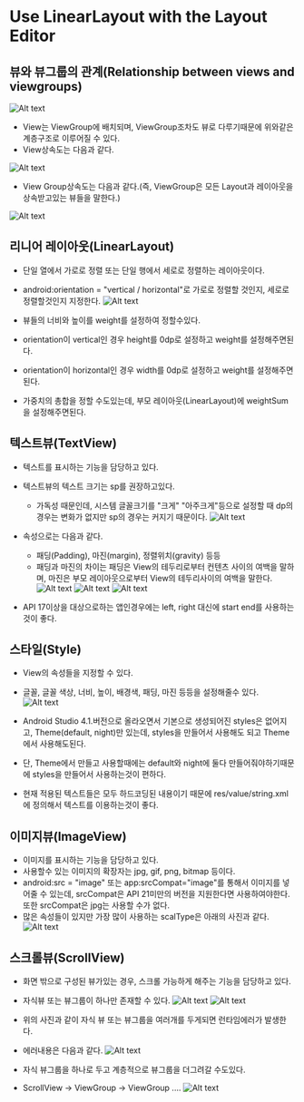 # Use LinearLayout with the Layout Editor

## 뷰와 뷰그룹의 관계(Relationship between views and viewgroups)

![Alt text](1.UseLinearLayoutwiththeLayoutEditor/Relationshipbetweenviewsandviewgroups.PNG)

- View는 ViewGroup에 배치되며, ViewGroup조차도 뷰로 다루기때문에 위와같은 계층구조로 이루어질 수 있다.
- View상속도는 다음과 같다.

![Alt text](1.UseLinearLayoutwiththeLayoutEditor/ViewClassInheritanceDiagram.PNG)

- View Group상속도는 다음과 같다.(즉, ViewGroup은 모든 Layout과 레이아웃을 상속받고있는 뷰들을 말한다.)

![Alt text](1.UseLinearLayoutwiththeLayoutEditor/ViewGroupClassInheritanceDiagram.PNG)

## 리니어 레이아웃(LinearLayout)

- 단일 열에서 가로로 정렬 또는 단일 행에서 세로로 정렬하는 레이아웃이다.
- android:orientation = "vertical / horizontal"로 가로로 정렬할 것인지, 세로로 정렬할것인지 지정한다.
![Alt text](1.UseLinearLayoutwiththeLayoutEditor/LinearLayout.PNG)

- 뷰들의 너비와 높이를 weight를 설정하여 정할수있다.
- orientation이 vertical인 경우 height를 0dp로 설정하고 weight를 설정해주면된다.
- orientation이 horizontal인 경우 width를 0dp로 설정하고 weight를 설정해주면된다.
- 가중치의 총합을 정할 수도있는데, 부모 레이아웃(LinearLayout)에 weightSum을 설정해주면된다.

## 텍스트뷰(TextView)

- 텍스트를 표시하는 기능을 담당하고 있다.
- 텍스트뷰의 텍스트 크기는 sp를 권장하고있다.
	- 가독성 때문인데, 시스템 글꼴크기를 "크게" "아주크게"등으로 설정할 때 dp의 경우는 변화가 없지만 sp의 경우는 커지기 때문이다.
![Alt text](1.UseLinearLayoutwiththeLayoutEditor/dpWaring.PNG)

- 속성으로는 다음과 같다.
	- 패딩(Padding), 마진(margin), 정렬위치(gravity) 등등
	- 패딩과 마진의 차이는 패딩은 View의 테두리로부터 컨텐츠 사이의 여백을 말하며, 마진은 부모 레이아웃으로부터 View의 테두리사이의 여백을 말한다.
![Alt text](1.UseLinearLayoutwiththeLayoutEditor/PaddingAndMargin.PNG)
![Alt text](1.UseLinearLayoutwiththeLayoutEditor/Padding.PNG)
![Alt text](1.UseLinearLayoutwiththeLayoutEditor/Margin.PNG)

- API 17이상을 대상으로하는 앱인경우에는 left, right 대신에 start end를 사용하는것이 좋다.

## 스타일(Style)

- View의 속성들을 지정할 수 있다.
- 글꼴, 글꼴 색상, 너비, 높이, 배경색, 패딩, 마진 등등을 설정해줄수 있다.
![Alt text](1.UseLinearLayoutwiththeLayoutEditor/applyStyle.PNG)

- Android Studio 4.1.버전으로 올라오면서 기본으로 생성되어진 styles은 없어지고, Theme(default, night)만 있는데, styles을 만들어서 사용해도 되고 Theme에서 사용해도된다.
- 단, Theme에서 만들고 사용할때에는 default와 night에 둘다 만들어줘야하기때문에 styles을 만들어서 사용하는것이 편하다.
- 현재 적용된 텍스트들은 모두 하드코딩된 내용이기 때문에 res/value/string.xml에 정의해서 텍스트를 이용하는것이 좋다.

## 이미지뷰(ImageView)

- 이미지를 표시하는 기능을 담당하고 있다.
- 사용할수 있는 이미지의 확장자는 jpg, gif, png, bitmap 등이다.
- android:src = "image" 또는 app:srcCompat="image"를 통해서 이미지를 넣어줄 수 있는데, srcCompat은 API 21미만의 버전을 지원한다면 사용하여야한다. 또한 srcCompat은 jpg는 사용할 수가 없다.
- 많은 속성들이 있지만 가장 많이 사용하는 scalType은 아래의 사진과 같다.
![Alt text](1.UseLinearLayoutwiththeLayoutEditor/scalType.PNG)

## 스크롤뷰(ScrollView)

- 화면 밖으로 구성된 뷰가있는 경우, 스크롤 가능하게 해주는 기능을 담당하고 있다.
- 자식뷰 또는 뷰그룹이 하나만 존재할 수 있다.
![Alt text](1.UseLinearLayoutwiththeLayoutEditor/multiChildViewScollView.PNG)
![Alt text](1.UseLinearLayoutwiththeLayoutEditor/multiChildViewGroupScollView.PNG)

- 위의 사진과 같이 자식 뷰 또는 뷰그룹을 여러개를 두게되면 런타임에러가 발생한다.
- 에러내용은 다음과 같다.
![Alt text](1.UseLinearLayoutwiththeLayoutEditor/ErrorMultiChild.PNG)

- 자식 뷰그룹을 하나로 두고 계층적으로 뷰그룹을 더그려갈 수도있다.
- ScrollView -> ViewGroup -> ViewGroup ....
![Alt text](1.UseLinearLayoutwiththeLayoutEditor/ScrollView.PNG)
